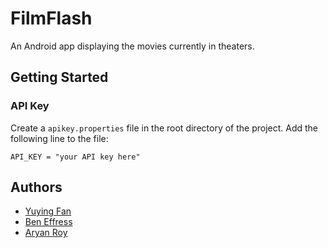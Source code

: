 # FilmFlash
An Android app displaying the movies currently in theaters.

## Getting Started
### API Key
Create a `apikey.properties` file in the root directory of the project. Add the following line to
the file:
```
API_KEY = "your API key here"
```

## Authors
- [Yuying Fan](https://github.com/fyy26)
- [Ben Effress](https://github.com/Ben-Effress)
- [Aryan Roy](https://github.com/aroy12345)
